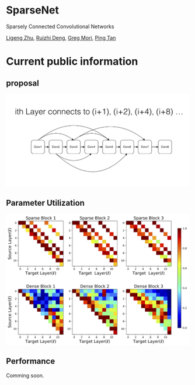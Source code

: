 # SparseNet
Sparsely Connected Convolutional Networks

[Ligeng Zhu](https://lzhu.me), [Ruizhi Deng](www.sfu.ca/~ruizhid/), [Greg Mori](http://www.cs.sfu.ca/~mori/), [Ping Tan](https://www.cs.sfu.ca/~pingtan/)

# Current public information
## proposal
![](images/demo1.png)

## Parameter Utilization
![](images/cropped_two-weights-int.jpg)

## Performance

Comming soon.
